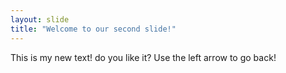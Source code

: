 ```yaml
---
layout: slide
title: "Welcome to our second slide!"
---
```

This is my new text! do you like it?
Use the left arrow to go back!
